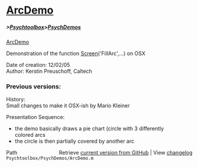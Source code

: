 # [ArcDemo](ArcDemo)
##### >[Psychtoolbox](Psychtoolbox)>[PsychDemos](PsychDemos)

[ArcDemo](ArcDemo)  
  
Demonstration of the function [Screen](Screen)('FillArc',...) on OSX  
  
Date of creation: 12/02/05  
Author: Kerstin Preuschoff, Caltech  
  
### Previous versions:   
  
History:   
Small changes to make it OSX-ish by Mario Kleiner  
  
Presentation Sequence:  
  - the demo basically draws a pie chart (circle with 3 differently  
  colored arcs  
  - the circle is then partially covered by another arc  
  




<div class="code_header" style="text-align:right;">
  <span style="float:left;">Path&nbsp;&nbsp;</span> <span class="counter">Retrieve <a href=
  "https://raw.github.com/Psychtoolbox-3/Psychtoolbox-3/beta/Psychtoolbox/PsychDemos/ArcDemo.m">current version from GitHub</a> | View <a href=
  "https://github.com/Psychtoolbox-3/Psychtoolbox-3/commits/beta/Psychtoolbox/PsychDemos/ArcDemo.m">changelog</a></span>
</div>
<div class="code">
  <code>Psychtoolbox/PsychDemos/ArcDemo.m</code>
</div>

